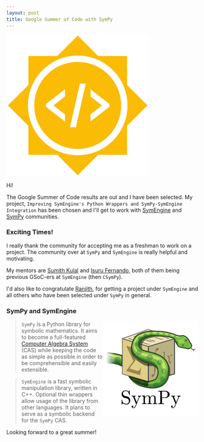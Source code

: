 ```yaml
---
layout: post
title: Google Summer of Code with SymPy
---
```


<img align = "center" src="/assets/GSoC.png">


Hi! 

The Google Summer of Code results are out and I have been selected. My project, `Improving SymEngine's Python Wrappers and SymPy-SymEngine Integration` has been chosen and I'll get to work with [SymEngine](https://github.com/symengine/symengine) and [SymPy](https://github.com/sympy/sympy) communities.

### Exciting Times!

I really thank the community for accepting me as a freshman to work on a project. The community over at `SymPy` and `SymEngine` is really helpful and motivating.

My mentors are [Sumith Kulal](https://github.com/sumith1896) and [Isuru Fernando](https://github.com/isuruf), both of them being previous GSoC-ers at `SymEngine` (then `CSymPy`).

I'd also like to congratulate [Ranjith](https://github.com/ranjithkumar007), for getting a project under `SymEngine` and all others who have been selected under `SymPy` in general.

### SymPy and SymEngine

<img style = "float: right" src="/assets/sympy.png">

> `SymPy` is a Python library for symbolic mathematics. It aims to become a full-featured [Computer Algebra System](http://en.wikipedia.org/wiki/Computer_algebra_system) (CAS) while keeping the code as simple as possible in order to be comprehensible and easily extensible.

> `SymEngine` is a fast symbolic manipulation library, written in C++. Optional thin wrappers allow usage of the library from other languages. It plans to serve as a symbolic backend for the `SymPy` CAS.

Looking forward to a great summer!
